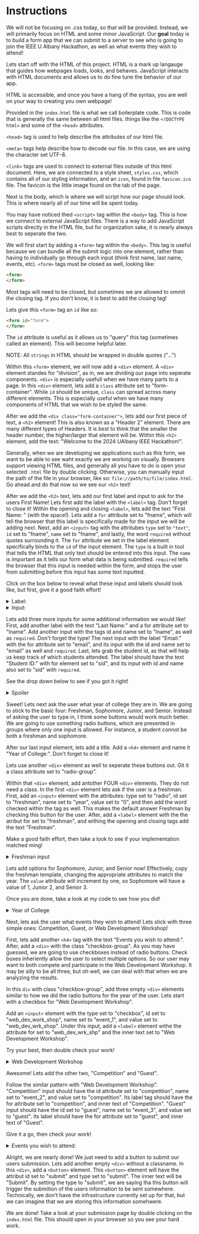 # Instructions

We will not be focusing on .css today, so that will be provided. Instead, we will primarily focus on HTML and some minor JavaScript. Our **goal** today is to build a form app that we can submit to a server to see who is going to join the IEEE U Albany Hackathon, as well as what events they wish to attend!

Lets start off with the HTML of this project. HTML is a mark up langauge that guides how webpages loads, looks, and behaves. JavaScript interacts with HTML documents and allows us to do fine tune the behavior of our app.

HTML is accessible, and once you have a hang of the syntax, you are well on your way to creating you own webpage!

Provided in the `index.html` file is what we call boilerplate code. This is code that is generally the same between all html files. things like the `<!DOCTYPE html>` and some of the `<head>` attributes.

`<head>` tag is used to help describe the attributes of our html file. 

`<meta>` tags help describe how to decode our file. In this case, we are using the character set UTF-8.

`<link>` tags are used to connect to external files outside of this html document. Here, we are connected to a style sheet, `styles.css`, which contains all of our styling information, and an `icon`, found in file `favicon.ico` file. The favicon is the little image found on the tab of the page. 

Next is the body, which is where we will script how our page should look. This is where nearly all of our time will be spent today. 

You may have noticed thed `<script>` tag within the `<body>` tag. This is how we connect to external JavaScript files. There is a way to add JavaScript scripts directly in the HTML file, but for organization sake, it is nearly always best to seperate the two.

We will first start by adding a `<form>` tag within the `<body>`. This tag is useful because we can bundle all the submit logic into one element, rather than having to individually go through each input (think first name, last name, events, etc). `<form>` tags must be closed as well, looking like:

```html
<form>
</form>
```

Most tags will need to be closed, but sometimes we are allowed to ommit the closing tag. If you don't know, it is best to add the closing tag!

Lets give this `<form>` tag an `id` like so:

```html
<form id="form">
</form>
```

The `id` attribute is useful as it allows us to "query" this tag (sometimes called an element). This will become helpful later. 

NOTE: All `strings` in HTML should be wrapped in double quotes ("...")

Within this `<form>` element, we will now add a `<div>` element. A `<div>` element standes for "division", as in, we are dividing our page into seperate components. `<div>` is especially usefull when we have many parts to a page. In this `<div>` element, lets add a `class` attribute set to "form-container". While `id` should be unique, `class` can spread across many different elements. This is especially useful when we have many components of HTML that we wish to be styled the same. 

After we add the `<div class="form-container">`, lets add our first piece of text, a `<h2>` element! This is also known as a "Header 2" element. There are many different types of Headers. It is best to think that the smaller the header number, the higher/larger that element will be. Within this `<h2>` element, add the text: "Welcome to the 2024 UAlbany IEEE Hackathon!". 

Generally, when we are developing we applications such as this form, we want to be able to see waht exactly we are working on visually. Browsers support viewing HTML files, and generally all you have to do is open your selected `.html` file by double clicking. Otherwise, you can manually input the path of the file in your browser, like so: `file://path/to/file/index.html`. Go ahead and do that now so we see our `<h2>` text!

After we add the `<h2>` text, lets add our first label and input to ask for the users First Name! Lets first add the label with the `<label>` tag. Don't forget to close it! Within the opening and closing `<label>`, lets add the text "First Name: " (with the space!). Lets add a `for` attribute set to "fname", which will tell the browser that this label is specifically made for the input we will be adding next. Next, add an `<input>` tag with the attritubes `type` set to `"text"`, `id` set to "fname", `name` set to "fname", and lastly, the word `required` without quotes surrounding it. The `for` attribute we set in the label element specifically binds to the `id` of the input element. The `type` is a built in tool that tells the HTML that only text should be entered into this input. The `name` is important as it tells our form what data is being submitted. `required` tells the browser that this input is needed within the form, and stops the user from submitting before this input has some text inputted.

Click on the box below to reveal what these input and labels should look like, but first, give it a good faith effort!

<details>
<summary>Label:</summary>
```html
<label for="fname">First Name: </label>
```
</details>

<details>
<summary>Input:</summary>

```html
<input type="text" id="fname" name="fname" required></input>
```
</details>


Lets add three more inputs for some additional information we would like! First, add another label with the text "Last Name:" and a for attribute set to "lname". Add another input with the tags id and name set to "lname", as well as `required`. Don't forget the type! The next input with the label "Email:" with the for attribute set to "email", and its input with the id and name set to "email" as well and `required`. Last, lets grab the student id, as that will help us keep track of which students attended. The label should have the text "Student ID:" with for element set to "sid", and its input with id and name also set to "sid" with `required`.

See the drop down below to see if you got it right!

<details>
<summary>Spoiler</summary>
 
```html
<label for="fname">First Name:</label>
<input type="text" id="fname" name="fname" value="Ruby" required>

<label for="lname">Last Name:</label>
<input type="text" id="lname" name="lname" value="Engelhart" required>

<label for="email">Email:</label>
<input type="text" id="email" name="email" value="re@gmail.com" required>

<label for="sid">Student ID:</label>
<input type="text" id="sid" name="sid" value="RE443322" required>
```
</details>


Sweet! Lets next ask the user what year of college they are in. We are going to stick to the basic four: Freshman, Sophomore, Junior, and Senior. Instead of asking the user to type in, I think some buttons would work much better. We are going to use something radio buttons, which are presented in groups where only one input is allowed. For instance, a student connot be both a freshman and sophomore.

After our last input element, lets add a title. Add a `<h4>` element and name it "Year of College:". Don't forget to close it!

Lets use another `<div>` element as well to seperate these buttons out. Git it a class attribute set to "radio-group". 

Within that `<div>` element, add antother FOUR `<div>` elements. They do not need a class. In the first `<div>` element lets ask if the user is a freshman. First, add an `<input>` element with the attributes: type set to "radio", id set to "freshman", name set to "year", value set to "0", and then add the word checked within the tag as well. This makes the default answer Freshman by checking this button for the user. After, add a `<label>` element with the the atribut for set to "freshman", and withing the opening and closing tags add the text "Freshman".

Make a good faith effort, then take a look to see if your implementation matched ming!

<details>
<summary>Freshman input</summary>
 
```html
<div>
    <input type="radio" id="freshman" name="year" value="0 checked>
    <label for="freshman">Freshman</label>
</div>
```
</details>

Lets add options for Sophomore, Junior, and Senior now!
Effectively, copy the freshman template, changing the appropriate attributes to match the year. The `value` attribute will increment by one, so Sophomore will have a value of 1, Junior 2, and Senior 3.

Once you are done, take a look at my code to see how you did!

<details>
<summary>Year of College</summary>

```html
<div class="radio-group">
             <div>
                <input type="radio" id="freshman" name="year" value="0" checked>
                <label for="freshman">Freshman</label>
             </div>
             <div>
                <input type="radio" id="sophomore" name="year" value="1">
                <label for="sophomore">Sophomore</label>
             </div>
             <div>
                 <input type="radio" id="junior" name="year" value="2">
                 <label for="junior">Junior</label>
             </div>
             <div>
                 <input type="radio" id="senior" name="year" value="3">
                 <label for="senior">Senior</label>
             </div>
</div>
```
</details>

Next, lets ask the user what events they wish to attend! Lets stick with three simple ones: Competition, Guest, or Web Development Workshop!

First, lets add another `<h4>` tag with the text "Events you wish to attend:". After, add a `<div>` with the class "checkbox-group". As you may have guessed, we are going to use checkboxes instead of radio buttons. Check boxes inheriently allow the user to select multiple options. So our user may want to both compete and participate in the Web Development Workshop. It may be silly to be all three, but oh well, we can deal with that when we are analyzing the results.

In this `div` with class "checkbox-group", add three empty `<div>` elements similar to how we did the radio buttons for the year of the user. Lets start with a checkbox for "Web Development Workshop".

Add an `<input>` element with the type set to "checkbox", id set to "web_dev_work_shop", name set to "event_1", and value set to "web_dev_wrk_shop". Under this input, add a `<label>` element withe the attribute for set to "web_dev_wrk_shp" and the inner text set to "Web Development Workshop". 

Try your best, then double check your work!

<details>
<summary>Web Development Workshop</summary>

```html
<div>
    <input types="checkbox" id="web_dev_wrk_shp" name="event_1" value="web_dev_wrk_shp">
    <label for="web_dev_wrk_shop">Web Development Workshop</label>
</div>
```
</details>

Awesome! Lets add the other two, "Competition" and "Guest".

Follow the similar pattern with "Web Development Workshop". "Competition" input should have the id attribute set to "competition", name set to "event_2", and value set to "competition". Its label tag should have the for attribute set to "competition", and inner text of "Competition". "Guest" input should have the id set to "guest", name set to "event_3", and value set to "guest". Its label should have the for attribute set to "guest", and inner text of "Guest".

Give it a go, then check your work!

<details>
<summary>Events you wish to attend:</summary>

```html
        <div class="checkbox-group">
            <div>
                <input type="checkbox" id="web_dev_wrk_shp" name="event_1" value="web_dev_wrk_shp">
                <label for="web_dev_wrk_shp">Web Development Workshop</label>
            </div>
            <div>
                <input type="checkbox" id="competition" name="event_2" value="competition">
                <label for="competition">Competition</label>
            </div>
            <div>
                <input type="checkbox" id="guest" name="event_3" value="guest">
                <label for="guest">Guest</label>
            </div>
        </div>
```
</details>

Alright, we are nearly done! We just need to add a button to submit our users submission. Lets add another empty `<div>` without a classname. In this `<div>`, add a `<button>` element. This `<button>` element will have the attribut id set to "submit" and type set to "submit". The inner text will be "Submit". By setting the type to "submit", we are saying tha this button will trigger the submition of the users information to be sent somewhere. Technically, we don't have the infrastructure currently set up for that, but we can imagine that we are storing this information somehwere. 

We are done! Take a look at your submission page by double clicking on the `index.html` file. This should open in your browser so you see your hard work. 







